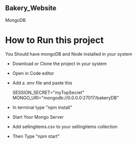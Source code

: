 ## Bakery_Website

MongoDB

# How to Run this project

You Should have mongoDB and Node installed in your system

- Download or Clone the project in your system
- Open in Code editor
- Add a .env file and paste this 
  
  SESSION_SECRET="myTopSecret"
  MONGO_URI="mongodb://0.0.0.0:27017/bakeryDB"

- In terminal type "npm install"
- Start Your Mongo Server
- Add sellingitems.csv to your sellingitems collection
- Then Type "npm start"



